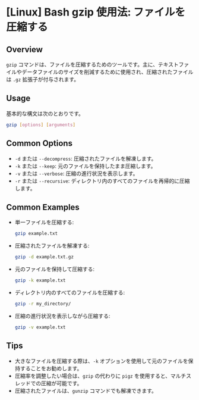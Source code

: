 # [Linux] Bash gzip 使用法: ファイルを圧縮する

## Overview
`gzip` コマンドは、ファイルを圧縮するためのツールです。主に、テキストファイルやデータファイルのサイズを削減するために使用され、圧縮されたファイルは `.gz` 拡張子が付与されます。

## Usage
基本的な構文は次のとおりです。

```bash
gzip [options] [arguments]
```

## Common Options
- `-d` または `--decompress`: 圧縮されたファイルを解凍します。
- `-k` または `--keep`: 元のファイルを保持したまま圧縮します。
- `-v` または `--verbose`: 圧縮の進行状況を表示します。
- `-r` または `--recursive`: ディレクトリ内のすべてのファイルを再帰的に圧縮します。

## Common Examples
- 単一ファイルを圧縮する:
    ```bash
    gzip example.txt
    ```
  
- 圧縮されたファイルを解凍する:
    ```bash
    gzip -d example.txt.gz
    ```

- 元のファイルを保持して圧縮する:
    ```bash
    gzip -k example.txt
    ```

- ディレクトリ内のすべてのファイルを圧縮する:
    ```bash
    gzip -r my_directory/
    ```

- 圧縮の進行状況を表示しながら圧縮する:
    ```bash
    gzip -v example.txt
    ```

## Tips
- 大きなファイルを圧縮する際は、`-k` オプションを使用して元のファイルを保持することをお勧めします。
- 圧縮率を調整したい場合は、`gzip` の代わりに `pigz` を使用すると、マルチスレッドでの圧縮が可能です。
- 圧縮されたファイルは、`gunzip` コマンドでも解凍できます。